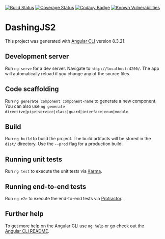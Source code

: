 [![Build Status](https://travis-ci.org/RuskoTJ/DashingJS2.svg?branch=master)](https://travis-ci.org/RuskoTJ/DashingJS2)
[![Coverage Status](https://coveralls.io/repos/github/RuskoTJ/DashingJS2/badge.svg?branch=master)](https://coveralls.io/github/RuskoTJ/DashingJS2?branch=master)
[![Codacy Badge](https://api.codacy.com/project/badge/Grade/40f08a9bb146433ca9678afeb08ba130)](https://www.codacy.com/manual/RuskoTJ/DashingJS2?utm_source=github.com&amp;utm_medium=referral&amp;utm_content=RuskoTJ/DashingJS2&amp;utm_campaign=Badge_Grade)
[![Known Vulnerabilities](https://snyk.io/test/github/RuskoTJ/DashingJS2/badge.svg?targetFile=package.json)](https://snyk.io/test/github/RuskoTJ/DashingJS2?targetFile=package.json)

# DashingJS2

This project was generated with [Angular CLI](https://github.com/angular/angular-cli) version 8.3.21.

## Development server

Run `ng serve` for a dev server. Navigate to `http://localhost:4200/`. The app will automatically reload if you change any of the source files.

## Code scaffolding

Run `ng generate component component-name` to generate a new component. You can also use `ng generate directive|pipe|service|class|guard|interface|enum|module`.

## Build

Run `ng build` to build the project. The build artifacts will be stored in the `dist/` directory. Use the `--prod` flag for a production build.

## Running unit tests

Run `ng test` to execute the unit tests via [Karma](https://karma-runner.github.io).

## Running end-to-end tests

Run `ng e2e` to execute the end-to-end tests via [Protractor](http://www.protractortest.org/).

## Further help

To get more help on the Angular CLI use `ng help` or go check out the [Angular CLI README](https://github.com/angular/angular-cli/blob/master/README.md).
